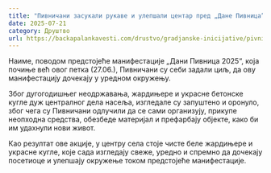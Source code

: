 ```yaml
---
title: "Пивничани засукали рукаве и улепшали центар пред „Дане Пивница”"
date: 2025-07-21
category: Друштво
url: https://backapalankavesti.com/drustvo/gradjanske-inicijative/pivnicani-zasukali-rukave-i-ulepsali-centar-pred-dane-pivnica/
---
```


Наиме, поводом предстојеће манифестације „Дани Пивница 2025“, која почиње већ овог петка (27.06.), Пивничани су себи задали циљ, да ову манифестацију дочекају у уредном окружењу.

Због дугогодишњег неодржавања, жардињере и украсне бетонске кугле дуж централног дела насеља, изгледале су запуштено и оронуло, због чега су Пивничани одлучили да се сами организују, прикупе неопходна средства, обезбеде материјал и префарбају објекте, како би им удахнули нови живот.

Као резултат ове акције, у центру села стоје чисте беле жардињере и украсне кугле, које сада изгледају свеже, уредно и спремно да дочекају посетиоце и улепшају окружење током предстојеће манифестације.
